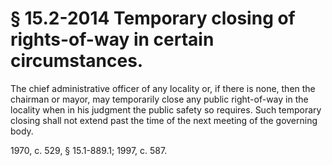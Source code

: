 # § 15.2-2014 Temporary closing of rights-of-way in certain circumstances.

<p>The chief administrative officer of any locality or, if there is none, then the chairman or mayor, may temporarily close any public right-of-way in the locality when in his judgment the public safety so requires. Such temporary closing shall not extend past the time of the next meeting of the governing body.</p><p>1970, c. 529, § 15.1-889.1; 1997, c. 587.</p>